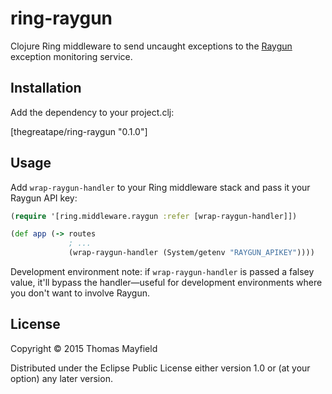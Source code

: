 # ring-raygun

Clojure Ring middleware to send uncaught exceptions to the [Raygun](http://raygun.io) exception monitoring service.

## Installation

Add the dependency to your project.clj:

[thegreatape/ring-raygun "0.1.0"]

## Usage

Add `wrap-raygun-handler` to your Ring middleware stack and pass it your Raygun API key:

```clojure
(require '[ring.middleware.raygun :refer [wrap-raygun-handler]])

(def app (-> routes
             ; ...
             (wrap-raygun-handler (System/getenv "RAYGUN_APIKEY"))))
```

Development environment note: if `wrap-raygun-handler` is passed a falsey value, it'll bypass the handler—useful for development environments where you don't want
to involve Raygun.


## License

Copyright © 2015 Thomas Mayfield

Distributed under the Eclipse Public License either version 1.0 or (at your option) any later version.
